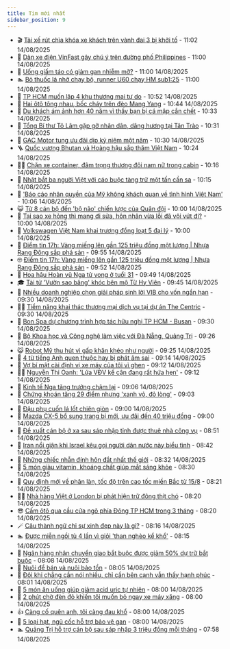 ```yaml
---
title: Tim mới nhất
sidebar_position: 9
---
```


<!-- vnexpress-tin-moi-nhat:START -->
- 🎬 [Tài xế rút chìa khóa xe khách trên vành đai 3 bị khởi tố](https://vnexpress.net/tai-xe-rut-chia-khoa-xe-khach-tren-vanh-dai-3-bi-khoi-to-4927002.html) - 11:02 14/08/2025
- 🐎 [Dàn xe điện VinFast gây chú ý trên đường phố Philippines](https://vnexpress.net/dan-xe-dien-vinfast-gay-chu-y-tren-duong-pho-philippines-4926949.html) - 11:00 14/08/2025
- 🦍 [Uống giấm táo có giảm gan nhiễm mỡ?](https://vnexpress.net/uong-giam-tao-co-giam-gan-nhiem-mo-4926910.html) - 11:00 14/08/2025
- 🏊 [Bỏ thuốc lá nhờ chạy bộ, runner U60 chạy HM sub1:25](https://vnexpress.net/bo-thuoc-la-nho-chay-bo-runner-u60-chay-hm-sub1-25-4926221.html) - 11:00 14/08/2025
- 🎊 [TP HCM muốn lập 4 khu thương mại tự do](https://vnexpress.net/tp-hcm-muon-lap-4-khu-thuong-mai-tu-do-4926978.html) - 10:52 14/08/2025
- 🎃 [Hai ôtô tông nhau, bốc cháy trên đèo Mang Yang](https://vnexpress.net/hai-oto-tong-nhau-boc-chay-tren-deo-mang-yang-4927001.html) - 10:44 14/08/2025
- 🧰 [Du khách ám ảnh hơn 40 năm vì thấy bạn bị cá mập cắn chết](https://vnexpress.net/du-khach-am-anh-hon-40-nam-vi-thay-ban-bi-ca-map-can-chet-4926835.html) - 10:33 14/08/2025
- 🔭 [Tổng Bí thư Tô Lâm gặp gỡ nhân dân, dâng hương tại Tân Trào](https://vnexpress.net/tong-bi-thu-to-lam-gap-go-nhan-dan-dang-huong-tai-tan-trao-4926973.html) - 10:31 14/08/2025
- 🫶 [GAC Motor tung ưu đãi dịp kỷ niệm một năm](https://vnexpress.net/gac-motor-tung-uu-dai-dip-ky-niem-mot-nam-4926986.html) - 10:30 14/08/2025
- 🪜 [Quốc vương Bhutan và Hoàng hậu sắp thăm Việt Nam](https://vnexpress.net/quoc-vuong-bhutan-va-hoang-hau-sap-tham-viet-nam-4926980.html) - 10:24 14/08/2025
- 👨‍🏫 [Chặn xe container, đâm trọng thương đôi nam nữ trong cabin](https://vnexpress.net/chan-xe-container-dam-trong-thuong-doi-nam-nu-trong-cabin-4926984.html) - 10:16 14/08/2025
- 🎊 [Nhật bắt ba người Việt với cáo buộc tàng trữ một tấn cần sa](https://vnexpress.net/nhat-bat-ba-nguoi-viet-voi-cao-buoc-tang-tru-mot-tan-can-sa-4926970.html) - 10:15 14/08/2025
- 🎊 [&#39;Báo cáo nhân quyền của Mỹ không khách quan về tình hình Việt Nam&#39;](https://vnexpress.net/bao-cao-nhan-quyen-cua-my-khong-khach-quan-ve-tinh-hinh-viet-nam-4926988.html) - 10:06 14/08/2025
- 😺 [Từ 8 cán bộ đến &#39;bộ não&#39; chiến lược của Quân đội](https://vnexpress.net/tu-8-can-bo-den-bo-nao-chien-luoc-cua-quan-doi-4926827.html) - 10:00 14/08/2025
- 🐘 [Tại sao xe hỏng thì mang đi sửa, hôn nhân vừa lỗi đã vội vứt đi?](https://vnexpress.net/tai-sao-xe-hong-thi-mang-di-sua-hon-nhan-vua-loi-da-voi-vut-di-4926899.html) - 10:00 14/08/2025
- 🌁 [Volkswagen Việt Nam khai trương đồng loạt 5 đại lý](https://vnexpress.net/volkswagen-viet-nam-khai-truong-dong-loat-5-dai-ly-4926940.html) - 10:00 14/08/2025
- 🐲 [Điểm tin 17h: Vàng miếng lên gần 125 triệu đồng một lượng | Nhựa Rạng Đông sắp phá sản](https://vnexpress.net/diem-tin-17h-vang-mieng-len-gan-125-trieu-dong-mot-luong-nhua-rang-dong-sap-pha-san-4926987.html) - 09:55 14/08/2025
- 🤓 [Điểm tin 17h: Vàng miếng lên gần 125 triệu đồng một lượng | Nhựa Rạng Đông sắp phá sản](https://vnexpress.net/diem-tin-17h-vang-mieng-len-gan-125-trieu-dong-mot-luong-nhua-rang-dong-sap-pha-san-4926981.html) - 09:52 14/08/2025
- 💪 [Hoa hậu Hoàn vũ Nga tử vong ở tuổi 31](https://vnexpress.net/hoa-hau-hoan-vu-nga-tu-vong-o-tuoi-31-4926958.html) - 09:49 14/08/2025
- 🎓 [Tài tử &#39;Vườn sao băng&#39; khóc bên mộ Từ Hy Viên](https://vnexpress.net/tai-tu-vuon-sao-bang-khoc-ben-mo-tu-hy-vien-4926944.html) - 09:45 14/08/2025
- 🫣 [Nhiều doanh nghiệp chọn giải pháp sinh lời VIB cho vốn ngắn hạn](https://vnexpress.net/nhieu-doanh-nghiep-chon-giai-phap-sinh-loi-vib-cho-von-ngan-han-4926950.html) - 09:30 14/08/2025
- 🧑‍💻 [Tiềm năng khai thác thương mại dịch vụ tại dự án The Centric](https://vnexpress.net/tiem-nang-khai-thac-thuong-mai-dich-vu-tai-du-an-the-centric-4926917.html) - 09:30 14/08/2025
- 🐲 [Bon Spa dự chương trình hợp tác hữu nghị TP HCM - Busan](https://vnexpress.net/bon-spa-du-chuong-trinh-hop-tac-huu-nghi-tp-hcm-busan-4926185.html) - 09:30 14/08/2025
- 🌝 [Bộ Khoa học và Công nghệ làm việc với Đà Nẵng, Quảng Trị](https://vnexpress.net/bo-khoa-hoc-va-cong-nghe-lam-viec-voi-da-nang-quang-tri-4926942.html) - 09:26 14/08/2025
- 😺 [Robot Mỹ thu hút vì gấp khăn khéo như người](https://vnexpress.net/robot-my-thu-hut-vi-gap-khan-kheo-nhu-nguoi-4926826.html) - 09:25 14/08/2025
- 🐎 [4 từ tiếng Anh quen thuộc hay bị phát âm sai](https://vnexpress.net/4-tu-tieng-anh-quen-thuoc-hay-bi-phat-am-sai-4926956.html) - 09:14 14/08/2025
- 🎡 [Vợ bí mật cài định vị xe máy của tôi vì ghen](https://vnexpress.net/camera-trong-nha-camera-an-ninh-gia-tot-vo-len-lap-camera-kin-dinh-vi-xe-may-vi-qua-ghen-tuong-4926645.html) - 09:12 14/08/2025
- 👨‍🏫 [Nguyễn Thị Oanh: &#39;Lứa VĐV kế cận đang rất hứa hẹn&#39;](https://vnexpress.net/nguyen-thi-oanh-lua-vdv-ke-can-dang-rat-hua-hen-4926919.html) - 09:12 14/08/2025
- 🦆 [Kinh tế Nga tăng trưởng chậm lại](https://vnexpress.net/kinh-te-nga-tang-truong-cham-lai-4926934.html) - 09:06 14/08/2025
- 🚦 [Chứng khoán tăng 29 điểm nhưng &#39;xanh vỏ, đỏ lòng&#39;](https://vnexpress.net/chung-khoan-hom-nay-14-8-vn-index-tang-29-diem-nhung-xanh-vo-do-long-4926924.html) - 09:03 14/08/2025
- 💫 [Đậu phụ cuốn lá lốt chiên giòn](https://vnexpress.net/dau-phu-cuon-la-lot-chien-gion-4926509.html) - 09:00 14/08/2025
- 🎉 [Mazda CX-5 bổ sung trang bị mới, ưu đãi đến 40 triệu đồng](https://vnexpress.net/mazda-cx-5-bo-sung-trang-bi-moi-uu-dai-den-40-trieu-dong-4924372.html) - 09:00 14/08/2025
- 🌋 [Đề xuất cán bộ ở xa sau sáp nhập tỉnh được thuê nhà công vụ](https://vnexpress.net/de-xuat-can-bo-o-xa-sau-sap-nhap-tinh-duoc-thue-nha-cong-vu-4926866.html) - 08:51 14/08/2025
- 🤖 [Iran nổi giận khi Israel kêu gọi người dân nước này biểu tình](https://vnexpress.net/iran-noi-gian-khi-israel-keu-goi-nguoi-dan-nuoc-nay-bieu-tinh-4926863.html) - 08:42 14/08/2025
- 🦏 [Những chiếc nhẫn đính hôn đắt nhất thế giới](https://vnexpress.net/nhung-chiec-nhan-dinh-hon-dat-nhat-the-gioi-4926544.html) - 08:32 14/08/2025
- 🦩 [5 món giàu vitamin, khoáng chất giúp mắt sáng khỏe](https://vnexpress.net/5-mon-giau-vitamin-khoang-chat-giup-mat-sang-khoe-4926752.html) - 08:30 14/08/2025
- 👺 [Quy định mới về phân làn, tốc độ trên cao tốc miền Bắc từ 15/8](https://vnexpress.net/quy-dinh-moi-ve-phan-lan-toc-do-tren-cao-toc-mien-bac-tu-15-8-4926921.html) - 08:21 14/08/2025
- 🧑‍🏫 [Nhà hàng Việt ở London bị phát hiện trữ đông thịt chó](https://vnexpress.net/nha-hang-viet-o-london-bi-phat-hien-tru-dong-thit-cho-4926892.html) - 08:20 14/08/2025
- 😎 [Cấm ôtô qua cầu cửa ngõ phía Đông TP HCM trong 3 tháng](https://vnexpress.net/cam-oto-qua-cau-cua-ngo-phia-dong-tp-hcm-trong-3-thang-4926905.html) - 08:20 14/08/2025
- 🪄 [Câu thành ngữ chỉ sự xinh đẹp này là gì?](https://vnexpress.net/duoi-hinh-bat-chu-thanh-ngu-tuc-ngu-cau-thanh-ngu-chi-su-xinh-dep-nay-la-gi-4926433.html) - 08:16 14/08/2025
- 🏊 [Được miễn ngồi tù 4 lần vì giỏi &#39;than nghèo kể khổ&#39;](https://vnexpress.net/duoc-mien-ngoi-tu-4-lan-lien-vi-gioi-than-ngheo-ke-kho-4926861.html) - 08:15 14/08/2025
- 💃 [Ngân hàng nhận chuyển giao bắt buộc được giảm 50% dự trữ bắt buộc](https://vnexpress.net/ngan-hang-nhan-chuyen-giao-bat-buoc-duoc-giam-50-du-tru-bat-buoc-4926880.html) - 08:08 14/08/2025
- 🦆 [Nuôi để bán và nuôi bảo tồn](https://vnexpress.net/nuoi-de-ban-va-nuoi-bao-ton-4926883.html) - 08:05 14/08/2025
- 🎊 [Đôi khi chẳng cần nói nhiều, chỉ cần bên cạnh vẫn thấy hạnh phúc](https://vnexpress.net/doi-khi-chang-can-noi-nhieu-chi-can-ben-canh-van-thay-hanh-phuc-4926784.html) - 08:01 14/08/2025
- 👺 [5 món ăn uống giúp giảm acid uric tự nhiên](https://vnexpress.net/5-mon-an-uong-giup-giam-acid-uric-tu-nhien-4926493.html) - 08:00 14/08/2025
- 🎡 [2 phút chờ đèn đỏ khiến tôi muốn bỏ ngay xe máy xăng](https://vnexpress.net/cam-xe-xang-cam-xe-xang-ha-noi-cam-xe-may-vanh-dai-1-2-phut-cho-den-do-khien-toi-muon-bo-ngay-xe-may-xang-4926842.html) - 08:00 14/08/2025
- 👍 [Càng cố quên anh, tôi càng đau khổ](https://vnexpress.net/cang-co-quen-anh-toi-cang-dau-kho-4926871.html) - 08:00 14/08/2025
- 🐎 [5 loại hạt, ngũ cốc hỗ trợ bảo vệ gan](https://vnexpress.net/5-loai-hat-ngu-coc-ho-tro-bao-ve-gan-4926918.html) - 08:00 14/08/2025
- 🏊 [Quảng Trị hỗ trợ cán bộ sau sáp nhập 3 triệu đồng mỗi tháng](https://vnexpress.net/quang-tri-ho-tro-can-bo-sau-sap-nhap-3-trieu-dong-moi-thang-4926817.html) - 07:58 14/08/2025<!-- vnexpress-tin-moi-nhat:END -->
